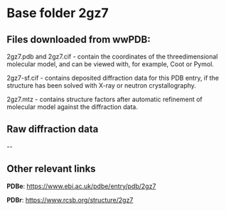 # Base folder 2gz7

## Files downloaded from wwPDB:

2gz7.pdb and 2gz7.cif - contain the coordinates of the threedimensional molecular model, and can be viewed with, for example, Coot or Pymol.

2gz7-sf.cif - contains deposited diffraction data for this PDB entry, if the structure has been solved with X-ray or neutron crystallography.

2gz7.mtz - contains structure factors after automatic refinement of molecular model against the diffraction data.

## Raw diffraction data

--<br> 

## Other relevant links 
**PDBe**:  https://www.ebi.ac.uk/pdbe/entry/pdb/2gz7
 
**PDBr**: https://www.rcsb.org/structure/2gz7 
